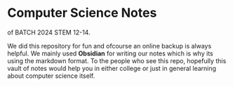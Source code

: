 # Computer Science Notes 
of BATCH 2024 STEM 12-14.

We did this repository for fun and ofcourse an online backup is always helpful. We mainly used **Obsidian** for writing our notes which is why its using the markdown format.
To the people who see this repo, hopefully this vault of notes would help you in either college or just in general learning about computer science itself.
